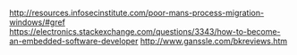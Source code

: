 http://resources.infosecinstitute.com/poor-mans-process-migration-windows/#gref
https://electronics.stackexchange.com/questions/3343/how-to-become-an-embedded-software-developer
http://www.ganssle.com/bkreviews.htm
